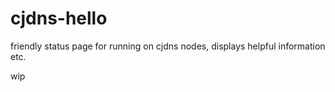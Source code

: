 cjdns-hello
===
friendly status page for running on cjdns nodes, displays helpful information etc.

wip 
